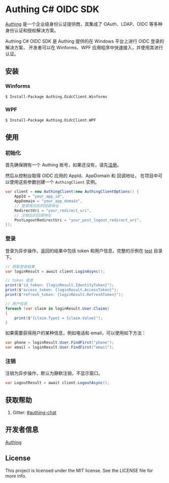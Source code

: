 # Authing C# OIDC SDK

[Authing](https://authing.cn/) 是一个企业级身份认证提供商，其集成了 OAuth、LDAP、OIDC 等多种身份认证和授权解决方案。

Authing C# OIDC SDK 是 Authing 提供的在 Windows 平台上进行 OIDC 登录的解决方案，
开发者可以在 Winforms、WPF 应用程序中快速接入，并使用其进行认证。

## 安装

### Winforms

```bash
$ Install-Package Authing.OidcClient.Winforms
```

### WPF

```bash
$ Install-Package Authing.OidcClient.WPF
```

## 使用

### 初始化

首先确保拥有一个 Authing 账号，如果还没有，请先[注册](https://authing.cn/sign-up)。

然后从控制台取得 OIDC 应用的 AppId、AppDomain 和 回调地址，
在项目中可以使用这些参数创建一个 `AuthingClient` 实例。

```c#
var client = new AuthingClient(new AuthingClientOptions() {
    AppId = "your_app_id",
    AppDomain = "your_app_domain",
    // 登录成功后的回调地址
    RedirectUri = "your_redirect_uri",
    // 注销后的回调地址
    PostLogoutRedirectUri = "your_post_logout_redirect_uri",
});
```

### 登录

登录为异步操作，返回的结果中包括 token 和用户信息，完整的示例在 [test](./test) 目录下。

```c#
// 获取登录结果
var loginResult = await client.LoginAsync();

// token 信息
print($"id_token: {loginResult.IdentityToken}");
print($"access_token: {loginResult.AccessToken}");
print($"refresh_token: {loginResult.RefreshToken}");

// 用户信息
foreach (var claim in loginResult.User.Claims)
{
    print($"{claim.Type} = {claim.Value}");
}
```

如果需要获得用户的某种信息，例如电话和 email，可以使用如下方法：

```c#
var phone = loginResult.User.FindFirst("phone");
var email = loginResult.User.FindFirst("email");
```

### 注销

注销为异步操作，默认为静默注销，不显示窗口。

```c#
var LogoutResult = await client.LogoutAsync();
```

## 获取帮助

1. Gitter: [#authing-chat](https://gitter.im/authing-chat/community)

## 开发者信息

[Authing](https://authing.cn)

## License

This project is licensed under the MIT license. See the LICENSE file for more info.
